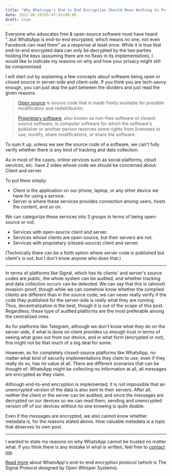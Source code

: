 ```yaml
---
title: "Why Whatsapp's End to End Encryption Should Mean Nothing to Privacy Conscious People"
date: 2021-06-26T05:47:41+08:00
draft: true
---
```


Everyone who advocates free & open-source software must have heard "..but WhatsApp is end-to-end encrypted, which means no one, not even Facebook can read them" as a response at least once. While it is true that end-to-end encrypted data can only be decrypted by the two parties holding the keys (assuming there are no flaws in its implementation), I would like to indicate my reasons on why and how your privacy might still be compromised.

<!--more-->

I will start out by explaining a few concepts about software being open or closed source in server-side and client-side. If you think you are tech-savvy enough, you can just skip the part between the dividers and just read the given reasons.

> [Open source](https://en.wikipedia.org/wiki/Open_source) is source code that is made freely available for possible modification and redistribution.

> [Proprietary software](https://en.wikipedia.org/wiki/Proprietary_software), also known as non-free software or closed-source software, is computer software for which the software's publisher or another person reserves some rights from licensees to use, modify, share modifications, or share the software.

To sum it up, unless we see the source code of a software, we can't fully verify whether there is any kind of tracking and data collection.

As in most of the cases, online services such as social platforms, cloud services, etc. have 2 sides whose code we should be concerned about: Client and server.

To put them simply:

* Client is the application on our phone, laptop, or any other device we have for using a service.
* Server is where these services provides connection among users, hosts the content, and so on.

We can categorize these services into 3 groups in terms of being open-source or not:

* Services with open-source client and server.
* Services whose clients are open-source, but their servers are not.
* Services with proprietary (closed-source) client and server.

(Technically there can be a forth option where server code is published but client's is not, but I don't know anyone who does that.)

---

In terms of platforms like Signal, which has its clients' and server's source codes are public, the whole system can be audited, and whether tracking and data collection occurs can be detected. We can say that this is (almost) invasion-proof, though while we can somehow know whether the compiled clients are different than in the source code, we can never really verify if the code they published for the server-side is really what they are running. Thus, decentralization is the best, though it is out of the scope of this post. Regardless, these type of audited platforms are the most preferable among the centralized ones.

As for platforms like Telegram, although we don't know what they do on the server-side, if what is done on client provides us enough trust in terms of seeing what goes out from our device, and in what form (encrypted or not), this might not be that much of a big deal for some.

However, as for completely closed-source platforms like WhatsApp, no matter what kind of security implementations they claim to use, even if they really do so, has no value at all. There are different scenarios that can be thought of:
WhatsApp might be collecting no information at all, all messages are encrypted as they claim.

Although end-to-end encryption is implemented, it is not impossible that an unencrypted version of the data is also sent to their servers. After all, neither the client or the server can be audited, and since the messages are decrypted on our devices so we can read them, sending and unencrypted version off of our devices without no one knowing is quite doable. 

Even if the messages are encrypted, we also cannot know whether metadata is, for the reasons stated above. How valuable metadata is a topic that deserves its own post.

---

I wanted to state my reasons on why WhatsApp cannot be trusted no matter what. If you think there is any mistake in what is written, feel free to [contact me](mailto:meygc@tutanota.com).

[Read more](https://scontent.whatsapp.net/v/t39.8562-34/122249142_469857720642275_2152527586907531259_n.pdf/WA_Security_WhitePaper.pdf?ccb=1-3&_nc_sid=2fbf2a&_nc_ohc=aHysNjhG4xUAX-9J5cp&_nc_ht=scontent.whatsapp.net&oh=5dfeb9fa959d2a6052d64ede3ec33c51&oe=60E4C219) about WhatsApp's end-to-end encryption protocol (which is The Signal Protocol designed by Open Whisper Systems).
